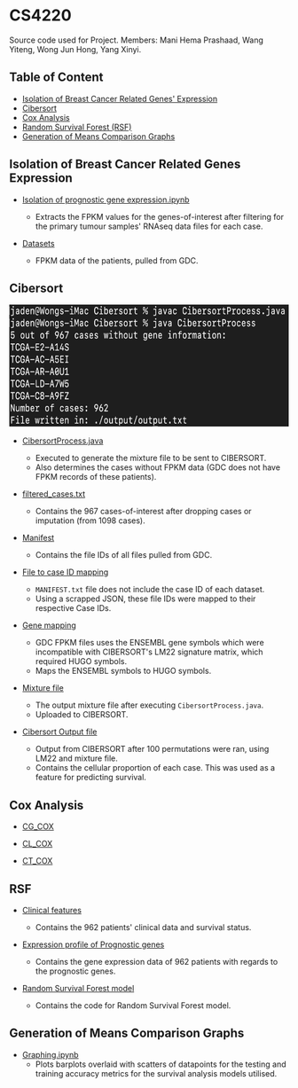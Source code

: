 # CS4220
Source code used for Project.
Members: Mani Hema Prashaad, Wang Yiteng, Wong Jun Hong, Yang Xinyi.

## Table of Content

* [Isolation of Breast Cancer Related Genes' Expression](#Isolation-of-Breast-Cancer-Related-Genes-Expression)
* [Cibersort](#Cibersort)
* [Cox Analysis](#Cox-Analysis)
* [Random Survival Forest (RSF)](#RSF)
* [Generation of Means Comparison Graphs](#Generation-of-Means-Comparison-Graphs)


## Isolation of Breast Cancer Related Genes Expression

* [Isolation of prognostic gene expression.ipynb](https://github.com/jadenwjh/CS4220/blob/main/Isolation%20of%20Breast%20Cancer%20Related%20Genes'%20Expression/Isolation%20of%20prognostic%20gene%20expression.ipynb)
    * Extracts the FPKM values for the genes-of-interest after filtering for the primary tumour samples' RNAseq data files for each case.

* [Datasets](https://github.com/jadenwjh/CS4220/tree/main/Isolation%20of%20Breast%20Cancer%20Related%20Genes'%20Expression/datasets)
    * FPKM data of the patients, pulled from GDC.


## Cibersort

<img src="Cibersort/Cibersort.png" width="600" height="220"/>

* [CibersortProcess.java](https://github.com/jadenwjh/CS4220/blob/main/Cibersort/CibersortProcess.java)
    * Executed to generate the mixture file to be sent to CIBERSORT.
    * Also determines the cases without FPKM data (GDC does not have FPKM records of these patients).

* [filtered_cases.txt](https://github.com/jadenwjh/CS4220/blob/main/Cibersort/filtered_cases.txt)
    * Contains the 967 cases-of-interest after dropping cases or imputation (from 1098 cases).

* [Manifest](https://github.com/jadenwjh/CS4220/blob/main/Cibersort/MANIFEST.txt)
    * Contains the file IDs of all files pulled from GDC.

* [File to case ID mapping](https://github.com/jadenwjh/CS4220/tree/main/Cibersort/file_case_mapping)
    * `MANIFEST.txt` file does not include the case ID of each dataset.
    * Using a scrapped JSON, these file IDs were mapped to their respective Case IDs.

* [Gene mapping](https://github.com/jadenwjh/CS4220/tree/main/Cibersort/gene_mapping)
    * GDC FPKM files uses the ENSEMBL gene symbols which were incompatible with CIBERSORT's LM22 signature matrix, which required HUGO symbols.
    * Maps the ENSEMBL symbols to HUGO symbols.

* [Mixture file](https://github.com/jadenwjh/CS4220/tree/main/Cibersort/output/output.txt)
    * The output mixture file after executing `CibersortProcess.java`.
    * Uploaded to CIBERSORT.

* [Cibersort Output file](https://github.com/jadenwjh/CS4220/tree/main/Cibersort/CIBERSORT.Output_Job4.csv)
    * Output from CIBERSORT after 100 permutations were ran, using LM22 and mixture file.
    * Contains the cellular proportion of each case. This was used as a feature for predicting survival.


## Cox Analysis

* [CG_COX](https://github.com/jadenwjh/CS4220/blob/main/Cox%20Analysis/CG_COX.ipynb)

* [CL_COX](https://github.com/jadenwjh/CS4220/blob/main/Cox%20Analysis/CL_COX.ipynb)

* [CT_COX](https://github.com/jadenwjh/CS4220/blob/main/Cox%20Analysis/CT_COX.ipynb)


## RSF

* [Clinical features](https://github.com/jadenwjh/CS4220/blob/main/RSF/clinical%20features%2By.csv)
    * Contains the 962 patients' clinical data and survival status.

* [Expression profile of Prognostic genes](https://github.com/jadenwjh/CS4220/blob/main/RSF/prognostic%20genes.csv)
    * Contains the gene expression data of 962 patients with regards to the prognostic genes.

* [Random Survival Forest model](https://github.com/jadenwjh/CS4220/blob/main/RSF/RSF.ipynb)
    * Contains the code for Random Survival Forest model.


## Generation of Means Comparison Graphs

* [Graphing.ipynb](https://github.com/jadenwjh/CS4220/blob/main/Generation%20of%20Means%20Comparison%20Graphs/Graphing.ipynbb)
    * Plots barplots overlaid with scatters of datapoints for the testing and training accuracy metrics for the survival analysis models utilised.